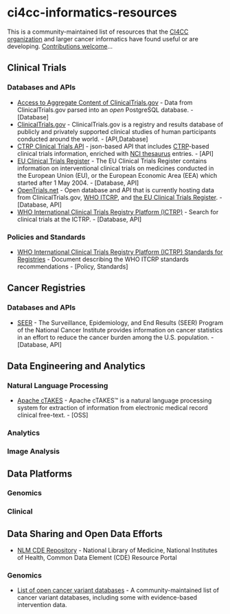 # ci4cc-informatics-resources

This is a community-maintained list of resources that the [CI4CC organization](ci4cc.org) and larger cancer informatics have found useful or are developing. [Contributions welcome](HOW_TO_CONTRIBUTE.md)...

## Clinical Trials

### Databases and APIs

- [Access to Aggregate Content of ClinicalTrials.gov](https://aact-prod.herokuapp.com/) - Data from ClinicalTrials.gov parsed into an *open* PostgreSQL database. - [Database]
- [ClinicalTrials.gov](https://clinicaltrials.gov) - ClinicalTrials.gov is a registry and results database of publicly and privately supported clinical studies of human participants conducted around the world. - [API,Database]
- [CTRP Clinical Trials API](https://clinicaltrialsapi.cancer.gov) - json-based API that includes [CTRP](https://www.cancer.gov/about-nci/organization/ccct/ctrp)-based clinical trials information, enriched with [NCI thesaurus](https://ncit.nci.nih.gov/) entries. - [API]
- [EU Clinical Trials Register](https://www.clinicaltrialsregister.eu/) - The EU Clinical Trials Register contains information on interventional clinical trials on medicines conducted in the European Union (EU), or the European Economic Area (EEA) which started after 1 May 2004. - [Database, API]
- [OpenTrials.net](https://opentrials.net/) - Open database and API that is currently hosting data from ClinicalTrials.gov, [WHO ITCRP](http://www.who.int/ictrp/), and [the EU Clinical Trials Register](https://www.clinicaltrialsregister.eu/). - [Database, API]
- [WHO International Clinical Trials Registry Platform (ICTRP)](http://apps.who.int/trialsearch/Default.aspx) - Search for clinical trials at the ICTRP. - [Database, API] 

### Policies and Standards

- [WHO International Clinical Trials Registry Platform (ICTRP) Standards for Registries](http://www.who.int/iris/bitstream/10665/76705/1/9789241504294_eng.pdf?ua=1) - Document describing the WHO ITCRP standards recommendations - [Policy, Standards]

## Cancer Registries

### Databases and APIs

- [SEER](https://seer.cancer.gov) - The Surveillance, Epidemiology, and End Results (SEER) Program of the National Cancer Institute provides information on cancer statistics in an effort to reduce the cancer burden among the U.S. population. - [Database, API]

## Data Engineering and Analytics

### Natural Language Processing

- [Apache cTAKES](http://ctakes.apache.org/) - Apache cTAKES™ is a natural language processing system for extraction of information from electronic medical record clinical free-text. - [OSS]

### Analytics

### Image Analysis

## Data Platforms

### Genomics

### Clinical

## Data Sharing and Open Data Efforts
- [NLM CDE Repository](https://www.nlm.nih.gov/cde/) - National Library of Medicine, National Institutes of Health, Common Data Element (CDE) Resource Portal

### Genomics

- [List of open cancer variant databases](https://github.com/seandavi/awesome-cancer-variant-databases) - A community-maintained list of cancer variant databases, including some with evidence-based intervention data.

